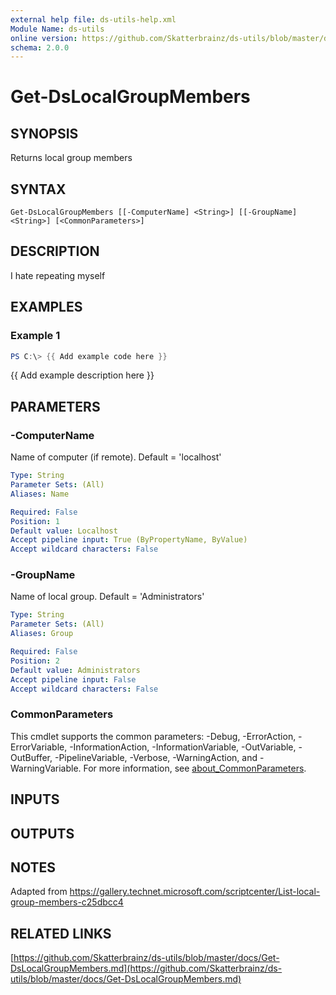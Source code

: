 ```yaml
---
external help file: ds-utils-help.xml
Module Name: ds-utils
online version: https://github.com/Skatterbrainz/ds-utils/blob/master/docs/Get-DsLocalGroupMembers.md
schema: 2.0.0
---
```


# Get-DsLocalGroupMembers

## SYNOPSIS
Returns local group members

## SYNTAX

```
Get-DsLocalGroupMembers [[-ComputerName] <String>] [[-GroupName] <String>] [<CommonParameters>]
```

## DESCRIPTION
I hate repeating myself

## EXAMPLES

### Example 1
```powershell
PS C:\> {{ Add example code here }}
```

{{ Add example description here }}

## PARAMETERS

### -ComputerName
Name of computer (if remote).
Default = 'localhost'

```yaml
Type: String
Parameter Sets: (All)
Aliases: Name

Required: False
Position: 1
Default value: Localhost
Accept pipeline input: True (ByPropertyName, ByValue)
Accept wildcard characters: False
```

### -GroupName
Name of local group.
Default = 'Administrators'

```yaml
Type: String
Parameter Sets: (All)
Aliases: Group

Required: False
Position: 2
Default value: Administrators
Accept pipeline input: False
Accept wildcard characters: False
```

### CommonParameters
This cmdlet supports the common parameters: -Debug, -ErrorAction, -ErrorVariable, -InformationAction, -InformationVariable, -OutVariable, -OutBuffer, -PipelineVariable, -Verbose, -WarningAction, and -WarningVariable. For more information, see [about_CommonParameters](http://go.microsoft.com/fwlink/?LinkID=113216).

## INPUTS

## OUTPUTS

## NOTES
Adapted from https://gallery.technet.microsoft.com/scriptcenter/List-local-group-members-c25dbcc4

## RELATED LINKS

[https://github.com/Skatterbrainz/ds-utils/blob/master/docs/Get-DsLocalGroupMembers.md](https://github.com/Skatterbrainz/ds-utils/blob/master/docs/Get-DsLocalGroupMembers.md)

